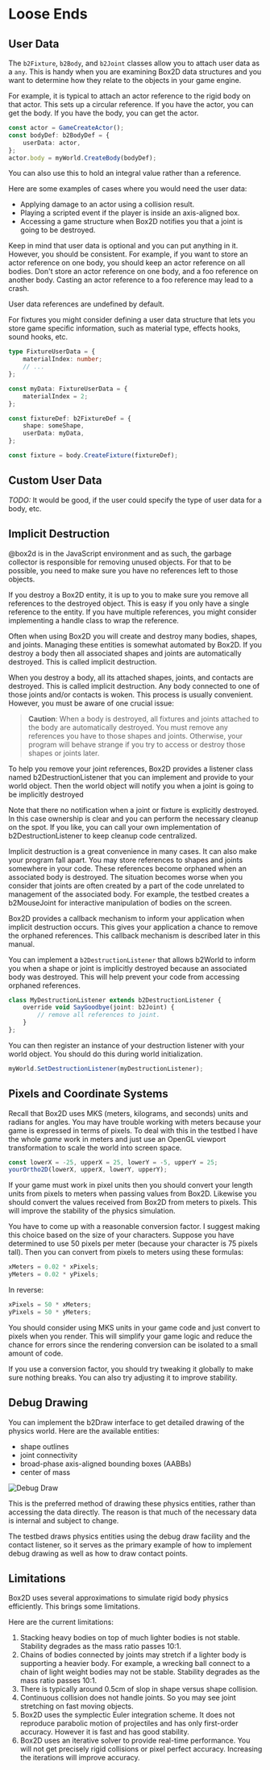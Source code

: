 # Loose Ends

## User Data
The `b2Fixture`, `b2Body`, and `b2Joint` classes allow you to attach user data
as a `any`. This is handy when you are examining Box2D data
structures and you want to determine how they relate to the objects in
your game engine.

For example, it is typical to attach an actor reference to the rigid body
on that actor. This sets up a circular reference. If you have the actor,
you can get the body. If you have the body, you can get the actor.

```ts
const actor = GameCreateActor();
const bodyDef: b2BodyDef = {
    userData: actor,
};
actor.body = myWorld.CreateBody(bodyDef);
```

You can also use this to hold an integral value rather than a reference.

Here are some examples of cases where you would need the user data:
-   Applying damage to an actor using a collision result.
-   Playing a scripted event if the player is inside an axis-aligned box.
-   Accessing a game structure when Box2D notifies you that a joint is
    going to be destroyed.

Keep in mind that user data is optional and you can put anything in it.
However, you should be consistent. For example, if you want to store an
actor reference on one body, you should keep an actor reference on all
bodies. Don't store an actor reference on one body, and a foo reference on
another body. Casting an actor reference to a foo reference may lead to a
crash.

User data references are undefined by default.

For fixtures you might consider defining a user data structure that lets
you store game specific information, such as material type, effects
hooks, sound hooks, etc.

```ts
type FixtureUserData = {
    materialIndex: number;
    // ...
};

const myData: FixtureUserData = {
    materialIndex = 2;
};

const fixtureDef: b2FixtureDef = {
    shape: someShape,
    userData: myData,
};

const fixture = body.CreateFixture(fixtureDef);
```

## Custom User Data

*TODO:* It would be good, if the user could specify the type of user data for a body, etc.

## Implicit Destruction

@box2d is in the JavaScript environment and as such, the garbage collector
is responsible for removing unused objects. For that to be possible, you need
to make sure you have no references left to those objects.

If you destroy a Box2D entity, it is up to you to make sure you remove
all references to the destroyed object. This is easy if you only have a
single reference to the entity. If you have multiple references, you
might consider implementing a handle class to wrap the reference.

Often when using Box2D you will create and destroy many bodies, shapes,
and joints. Managing these entities is somewhat automated by Box2D. If
you destroy a body then all associated shapes and joints are
automatically destroyed. This is called implicit destruction.

When you destroy a body, all its attached shapes, joints, and contacts
are destroyed. This is called implicit destruction. Any body connected
to one of those joints and/or contacts is woken. This process is usually
convenient. However, you must be aware of one crucial issue:

> **Caution**:
> When a body is destroyed, all fixtures and joints attached to the body
> are automatically destroyed. You must remove any references you have to
> those shapes and joints. Otherwise, your program will behave strange if
> you try to access or destroy those shapes or joints later.

To help you remove your joint references, Box2D provides a listener class
named b2DestructionListener that you can implement and provide to your
world object. Then the world object will notify you when a joint is
going to be implicitly destroyed

Note that there no notification when a joint or fixture is explicitly
destroyed. In this case ownership is clear and you can perform the
necessary cleanup on the spot. If you like, you can call your own
implementation of b2DestructionListener to keep cleanup code
centralized.

Implicit destruction is a great convenience in many cases. It can also
make your program fall apart. You may store references to shapes and
joints somewhere in your code. These references become orphaned when an
associated body is destroyed. The situation becomes worse when you
consider that joints are often created by a part of the code unrelated
to management of the associated body. For example, the testbed creates a
b2MouseJoint for interactive manipulation of bodies on the screen.

Box2D provides a callback mechanism to inform your application when
implicit destruction occurs. This gives your application a chance to
remove the orphaned references. This callback mechanism is described
later in this manual.

You can implement a `b2DestructionListener` that allows b2World to inform
you when a shape or joint is implicitly destroyed because an associated
body was destroyed. This will help prevent your code from accessing
orphaned references.

```ts
class MyDestructionListener extends b2DestructionListener {
    override void SayGoodbye(joint: b2Joint) {
        // remove all references to joint.
    }
};
```

You can then register an instance of your destruction listener with your
world object. You should do this during world initialization.

```ts
myWorld.SetDestructionListener(myDestructionListener);
```

## Pixels and Coordinate Systems
Recall that Box2D uses MKS (meters, kilograms, and seconds) units and
radians for angles. You may have trouble working with meters because
your game is expressed in terms of pixels. To deal with this in the
testbed I have the whole *game* work in meters and just use an OpenGL
viewport transformation to scale the world into screen space.

```ts
const lowerX = -25, upperX = 25, lowerY = -5, upperY = 25;
yourOrtho2D(lowerX, upperX, lowerY, upperY);
```

If your game must work in pixel units then you should convert your
length units from pixels to meters when passing values from Box2D.
Likewise you should convert the values received from Box2D from meters
to pixels. This will improve the stability of the physics simulation.

You have to come up with a reasonable conversion factor. I suggest
making this choice based on the size of your characters. Suppose you
have determined to use 50 pixels per meter (because your character is 75
pixels tall). Then you can convert from pixels to meters using these
formulas:

```ts
xMeters = 0.02 * xPixels;
yMeters = 0.02 * yPixels;
```

In reverse:

```ts
xPixels = 50 * xMeters;
yPixels = 50 * yMeters;
```

You should consider using MKS units in your game code and just convert
to pixels when you render. This will simplify your game logic and reduce
the chance for errors since the rendering conversion can be isolated to
a small amount of code.

If you use a conversion factor, you should try tweaking it globally to
make sure nothing breaks. You can also try adjusting it to improve
stability.

## Debug Drawing
You can implement the b2Draw interface to get detailed drawing of the
physics world. Here are the available entities:
- shape outlines
- joint connectivity
- broad-phase axis-aligned bounding boxes (AABBs)
- center of mass

![Debug Draw](images/debug_draw.png)

This is the preferred method of drawing these physics entities, rather
than accessing the data directly. The reason is that much of the
necessary data is internal and subject to change.

The testbed draws physics entities using the debug draw facility and the
contact listener, so it serves as the primary example of how to
implement debug drawing as well as how to draw contact points.

## Limitations
Box2D uses several approximations to simulate rigid body physics
efficiently. This brings some limitations.

Here are the current limitations:
1. Stacking heavy bodies on top of much lighter bodies is not stable. Stability degrades as the mass ratio passes 10:1.
2. Chains of bodies connected by joints may stretch if a lighter body is supporting a heavier body. For example, a wrecking ball connect to a chain of light weight bodies may not be stable. Stability degrades as the mass ratio passes 10:1.
3. There is typically around 0.5cm of slop in shape versus shape collision.
4. Continuous collision does not handle joints. So you may see joint stretching on fast moving objects.
5. Box2D uses the symplectic Euler integration scheme. It does not reproduce parabolic motion of projectiles and has only first-order accuracy. However it is fast and has good stability.
6. Box2D uses an iterative solver to provide real-time performance. You will not get precisely rigid collisions or pixel perfect accuracy. Increasing the iterations will improve accuracy.
